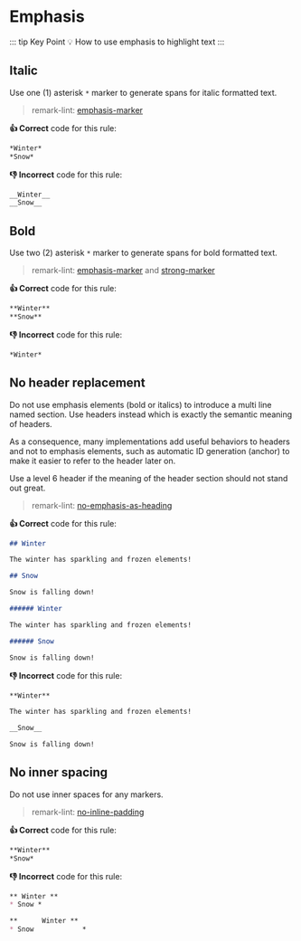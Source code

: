# Emphasis

::: tip Key Point
:bulb: How to use emphasis to highlight text
:::

## Italic

Use one (1) asterisk `*` marker to generate spans for italic formatted text.

> remark-lint: [emphasis-marker](https://github.com/remarkjs/remark-lint/tree/master/packages/remark-lint-emphasis-marker "Lint to remarkjs docs")

**:thumbsup: Correct** code for this rule:

```markdown
*Winter*
*Snow*
```

**:thumbsdown: Incorrect** code for this rule:

```markdown
__Winter__
__Snow__
```

## Bold

Use two (2) asterisk `*` marker to generate spans for bold formatted text.

> remark-lint: [emphasis-marker](https://github.com/remarkjs/remark-lint/tree/master/packages/remark-lint-emphasis-marker "Link to remarkjs docs") and [strong-marker](https://github.com/remarkjs/remark-lint/tree/master/packages/remark-lint-strong-marker "Lint to remarkjs docs")

**:thumbsup: Correct** code for this rule:

```markdown
**Winter**
**Snow**
```

**:thumbsdown: Incorrect** code for this rule:

```markdown
*Winter*
```

## No header replacement

Do not use emphasis elements (bold or italics) to introduce a multi line named section.
Use headers instead which is exactly the semantic meaning of headers.

As a consequence, many implementations add useful behaviors to headers and not to emphasis elements, such as automatic ID generation (anchor)
to make it easier to refer to the header later on.

Use a level 6 header if the meaning of the header section should not stand out great.

> remark-lint: [no-emphasis-as-heading](https://github.com/remarkjs/remark-lint/tree/master/packages/remark-lint-no-emphasis-as-heading "Lint to remarkjs docs")

**:thumbsup: Correct** code for this rule:

```markdown
## Winter

The winter has sparkling and frozen elements!

## Snow

Snow is falling down!
````

```markdown
###### Winter

The winter has sparkling and frozen elements!

###### Snow

Snow is falling down!
```

**:thumbsdown: Incorrect** code for this rule:

```markdown
**Winter**

The winter has sparkling and frozen elements!

__Snow__

Snow is falling down!
```

## No inner spacing

Do not use inner spaces for any markers.

> remark-lint: [no-inline-padding](https://github.com/remarkjs/remark-lint/tree/master/packages/remark-lint-no-inline-padding "Link to remarkjs docs")

**:thumbsup: Correct** code for this rule:

```markdown
**Winter**
*Snow*
```

**:thumbsdown: Incorrect** code for this rule:

```markdown
** Winter **
* Snow *
```

```markdown
**      Winter **
* Snow            *
```

